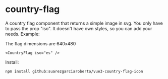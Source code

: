 # country-flag


A country flag component that returns a simple image in svg. You only have to pass the prop "iso". It doesn't have own styles, so you can add your needs. Example:

The flag dimensions are 640x480

```
<CountryFlag iso="es" />
```

Install:
```
npm install github:suarezgarciaroberto/vue3-country-flag-icon
```
